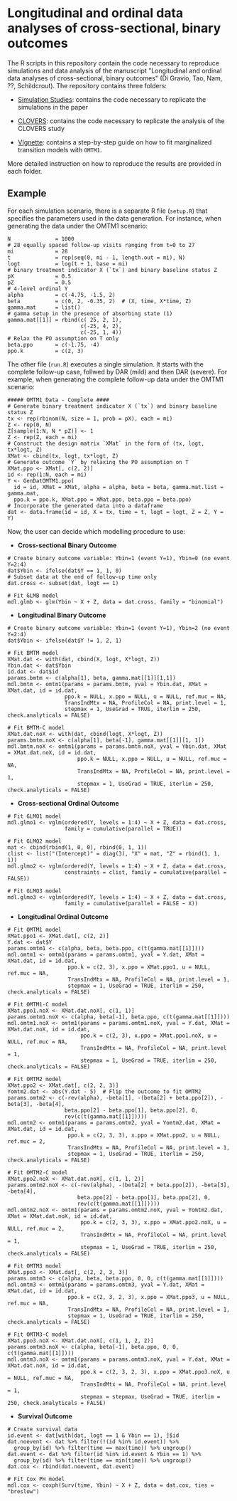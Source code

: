 # Longitudinal and ordinal data analyses of cross-sectional, binary outcomes 

The R scripts in this repository contain the code necessary to reproduce simulations and data analysis of the manuscript "Longitudinal and ordinal data analyses of cross-sectional, binary outcomes" (Di Gravio, Tao, Nam, ??, Schildcrout). The repository contains three folders:

* [Simulation Studies](https://github.com/ChiaraDG/ordinal_clovers/tree/main/Simulation%20Studies): contains the code necessary to replicate the simulations in the paper

* [CLOVERS](https://github.com/ChiaraDG/ordinal_clovers/tree/main/CLOVERS): contains the code necessary to replicate the analysis of the CLOVERS study

* [VIgnette](https://github.com/ChiaraDG/ordinal_clovers/tree/main/Vignette): contains a step-by-step guide on how to fit marginalized transition models with `OMTM1`.

More detailed instruction on how to reproduce the results are provided in each folder.

## Example

For each simulation scenario, there is a separate R file (`setup.R`) that specifies the parameters used in the data generation. For instance, when generating the data under the OMTM1 scenario:

```
N              = 1000
# 28 equally spaced follow-up visits ranging from t=0 to 27
mi             = 28
t              = rep(seq(0, mi - 1, length.out = mi), N)
logt           = log(t + 1, base = mi)
# binary treatment indicator X (`tx`) and binary baseline status Z
pX             = 0.5
pZ             = 0.5
# 4-level ordinal Y
alpha          = c(-4.75, -1.5, 2)
beta           = c(0, 2, -0.35, 2)  # (X, time, X*time, Z)
gamma.mat      = list()
# gamma setup in the presence of absorbing state (1)
gamma.mat[[1]] = rbind(c( 25, 2, 1),
                       c(-25, 4, 2),
                       c(-25, 1, 4))
# Relax the PO assumption on T only
beta.ppo       = c(-1.75, -4)
ppo.k          = c(2, 3)
```

The other file (`run.R`) executes a single simulation. It starts with the complete follow-up case, follwed by DAR (mild) and then DAR (severe). For example, when generating the complete follow-up data under the OMTM1 scenario:

```
##### OMTM1 Data - Complete ####
# Generate binary treatment indicator X (`tx`) and binary baseline status Z
tx <- rep(rbinom(N, size = 1, prob = pX), each = mi)
Z <- rep(0, N)
Z[sample(1:N, N * pZ)] <- 1
Z <- rep(Z, each = mi)
# Construct the design matrix `XMat` in the form of (tx, logt, tx*logt, Z)
XMat <- cbind(tx, logt, tx*logt, Z)
# Generate outcome `Y` by relaxing the PO assumption on T
XMat.ppo <- XMat[, c(2, 2)]
id <- rep(1:N, each = mi)
Y <- GenDatOMTM1.ppo(
  id = id, XMat = XMat, alpha = alpha, beta = beta, gamma.mat.list = gamma.mat,
  ppo.k = ppo.k, XMat.ppo = XMat.ppo, beta.ppo = beta.ppo)
# Incorporate the generated data into a dataframe
dat <- data.frame(id = id, X = tx, time = t, logt = logt, Z = Z, Y = Y)
```

Now, the user can decide which modelling procedure to use:

* **Cross-sectional Binary Outcome**

```
# Create binary outcome variable: Ybin=1 (event Y=1), Ybin=0 (no event Y=2:4)
dat$Ybin <- ifelse(dat$Y == 1, 1, 0)
# Subset data at the end of follow-up time only
dat.cross <- subset(dat, logt == 1)

# Fit GLMB model
mdl.glmb <- glm(Ybin ~ X + Z, data = dat.cross, family = "binomial")
```

* **Longitudinal Binary Outcome**

```
# Create binary outcome variable: Ybin=1 (event Y=1), Ybin=2 (no event Y=2:4)
dat$Ybin <- ifelse(dat$Y != 1, 2, 1)

# Fit BMTM model
XMat.dat <- with(dat, cbind(X, logt, X*logt, Z))
Ybin.dat <- dat$Ybin
id.dat <- dat$id
params.bmtm <- c(alpha[1], beta, gamma.mat[[1]][1,1])
mdl.bmtm <- omtm1(params = params.bmtm, yval = Ybin.dat, XMat = XMat.dat, id = id.dat,
                  ppo.k = NULL, x.ppo = NULL, u = NULL, ref.muc = NA,
                  TransIndMtx = NA, ProfileCol = NA, print.level = 1,
                  stepmax = 1, UseGrad = TRUE, iterlim = 250, check.analyticals = FALSE)

# Fit BMTM-C model
XMat.dat.noX <- with(dat, cbind(logt, X*logt, Z))
params.bmtm.noX <- c(alpha[1], beta[-1], gamma.mat[[1]][1, 1])
mdl.bmtm.noX <- omtm1(params = params.bmtm.noX, yval = Ybin.dat, XMat = XMat.dat.noX, id = id.dat,
                      ppo.k = NULL, x.ppo = NULL, u = NULL, ref.muc = NA,
                      TransIndMtx = NA, ProfileCol = NA, print.level = 1,
                      stepmax = 1, UseGrad = TRUE, iterlim = 250, check.analyticals = FALSE)
```

* **Cross-sectional Ordinal Outcome**

```
# Fit GLMO1 model
mdl.glmo1 <- vglm(ordered(Y, levels = 1:4) ~ X + Z, data = dat.cross,
                  family = cumulative(parallel = TRUE))

# Fit GLMO2 model
mat <- cbind(rbind(1, 0, 0), rbind(0, 1, 1))
clist <- list("(Intercept)" = diag(3), "X" = mat, "Z" = rbind(1, 1, 1))
mdl.glmo2 <- vglm(ordered(Y, levels = 1:4) ~ X + Z, data = dat.cross,
                  constraints = clist, family = cumulative(parallel = FALSE))

# Fit GLMO3 model
mdl.glmo3 <- vglm(ordered(Y, levels = 1:4) ~ X + Z, data = dat.cross,
                  family = cumulative(parallel = FALSE ~ X))
```

* **Longitudinal Ordinal Outcome**

```
# Fit OMTM1 model
XMat.ppo1 <- XMat.dat[, c(2, 2)]
Y.dat <- dat$Y
params.omtm1 <- c(alpha, beta, beta.ppo, c(t(gamma.mat[[1]])))
mdl.omtm1 <- omtm1(params = params.omtm1, yval = Y.dat, XMat = XMat.dat, id = id.dat,
                   ppo.k = c(2, 3), x.ppo = XMat.ppo1, u = NULL, ref.muc = NA,
                   TransIndMtx = NA, ProfileCol = NA, print.level = 1,
                   stepmax = 1, UseGrad = TRUE, iterlim = 250, check.analyticals = FALSE)

# Fit OMTM1-C model
XMat.ppo1.noX <- XMat.dat.noX[, c(1, 1)]
params.omtm1.noX <- c(alpha, beta[-1], beta.ppo, c(t(gamma.mat[[1]])))
mdl.omtm1.noX <- omtm1(params = params.omtm1.noX, yval = Y.dat, XMat = XMat.dat.noX, id = id.dat,
                       ppo.k = c(2, 3), x.ppo = XMat.ppo1.noX, u = NULL, ref.muc = NA,
                       TransIndMtx = NA, ProfileCol = NA, print.level = 1,
                       stepmax = 1, UseGrad = TRUE, iterlim = 250, check.analyticals = FALSE)

# Fit OMTM2 model
XMat.ppo2 <- XMat.dat[, c(2, 2, 3)]
Yomtm2.dat <- abs(Y.dat - 5)  # Flip the outcome to fit OMTM2
params.omtm2 <- c(-rev(alpha), -beta[1], -(beta[2] + beta.ppo[2]), -beta[3], -beta[4],
                  beta.ppo[2] - beta.ppo[1], beta.ppo[2], 0,
                  rev(c(t(gamma.mat[[1]]))))
mdl.omtm2 <- omtm1(params = params.omtm2, yval = Yomtm2.dat, XMat = XMat.dat, id = id.dat,
                   ppo.k = c(2, 3, 3), x.ppo = XMat.ppo2, u = NULL, ref.muc = 2,
                   TransIndMtx = NA, ProfileCol = NA, print.level = 1,
                   stepmax = 1, UseGrad = TRUE, iterlim = 250, check.analyticals = FALSE)

# Fit OMTM2-C model
XMat.ppo2.noX <- XMat.dat.noX[, c(1, 1, 2)]
params.omtm2.noX <- c(-rev(alpha), -(beta[2] + beta.ppo[2]), -beta[3], -beta[4],
                      beta.ppo[2] - beta.ppo[1], beta.ppo[2], 0,
                      rev(c(t(gamma.mat[[1]]))))
mdl.omtm2.noX <- omtm1(params = params.omtm2.noX, yval = Yomtm2.dat, XMat = XMat.dat.noX, id = id.dat,
                       ppo.k = c(2, 3, 3), x.ppo = XMat.ppo2.noX, u = NULL, ref.muc = 2,
                       TransIndMtx = NA, ProfileCol = NA, print.level = 1,
                       stepmax = 1, UseGrad = TRUE, iterlim = 250, check.analyticals = FALSE)

# Fit OMTM3 model
XMat.ppo3 <- XMat.dat[, c(2, 2, 3, 3)]
params.omtm3 <- c(alpha, beta, beta.ppo, 0, 0, c(t(gamma.mat[[1]])))
mdl.omtm3 <- omtm1(params = params.omtm3, yval = Y.dat, XMat = XMat.dat, id = id.dat,
                   ppo.k = c(2, 3, 2, 3), x.ppo = XMat.ppo3, u = NULL, ref.muc = NA,
                   TransIndMtx = NA, ProfileCol = NA, print.level = 1,
                   stepmax = 1, UseGrad = TRUE, iterlim = 250, check.analyticals = FALSE)

# Fit OMTM3-C model
XMat.ppo3.noX <- XMat.dat.noX[, c(1, 1, 2, 2)]
params.omtm3.noX <- c(alpha, beta[-1], beta.ppo, 0, 0, c(t(gamma.mat[[1]])))
mdl.omtm3.noX <- omtm1(params = params.omtm3.noX, yval = Y.dat, XMat = XMat.dat.noX, id = id.dat,
                       ppo.k = c(2, 3, 2, 3), x.ppo = XMat.ppo3.noX, u = NULL, ref.muc = NA,
                       TransIndMtx = NA, ProfileCol = NA, print.level = 1,
                       stepmax = stepmax, UseGrad = TRUE, iterlim = 250, check.analyticals = FALSE)
```

* **Survival Outcome**

```
# Create survival data
id.event <- dat[with(dat, logt == 1 & Ybin == 1), ]$id
dat.noevent <- dat %>% filter(!(id %in% id.event)) %>%
  group_by(id) %>% filter(time == max(time)) %>% ungroup()
dat.event <- dat %>% filter(id %in% id.event & Ybin == 1) %>%
  group_by(id) %>% filter(time == min(time)) %>% ungroup()
dat.cox <- rbind(dat.noevent, dat.event)

# Fit Cox PH model
mdl.cox <- coxph(Surv(time, Ybin) ~ X + Z, data = dat.cox, ties = "breslow")
```
